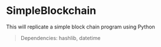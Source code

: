 # SimpleBlockchain
This will replicate a simple block chain program using Python

>Dependencies: hashlib, datetime


